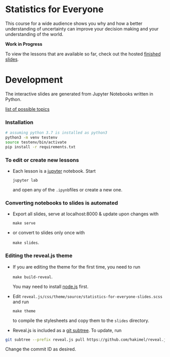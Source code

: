 # Statistics for Everyone

This course for a wide audience shows you why and how a better understanding of uncertainty can improve your decision making and your understanding of the world.

**Work in Progress**

To view the lessons that are available so far, check out the hosted [finished slides](https://felixpatzelt.com/statistics-for-everyone).

# Development

The interactive slides are generated from Jupyter Notebooks written in Python.

[list of possible topics](topics.md)


### Installation

```sh
# assuming python 3.7 is installed as python3
python3 -m venv testenv
source testenv/bin/activate
pip install -r requirements.txt
```

### To edit or create new lessons

- Each lesson is a [jupyter](https://jupyter.org) notebook. Start

    `jupyter lab`
    
    and open any of the `.ipynb`files or create a new one.


### Converting notebooks to slides is automated

- Export all slides, serve at localhost:8000 & update upon changes with

    `make serve`

- or convert to slides only once with

    `make slides`.

### Editing the reveal.js theme 

- If you are editing the theme for the first time, you need to run
    
    `make build-reveal`.
    
    You may need to install [node.js](https://nodejs.org) first.

- Edit `reveal.js/css/theme/source/statistics-for-everyone-slides.scss` and run
    
    `make theme`

    to compile the stylesheets and copy them to the `slides` directory.
    
- Reveal.js is included as a [git subtree](https://www.atlassian.com/git/tutorials/git-subtree). To update, run

```sh
git subtree --prefix reveal.js pull https://github.com/hakimel/reveal.js.git 0582f57517c97a4c7bfeb58762138c78883f94c5 --squash
```
Change the commit ID as desired.
